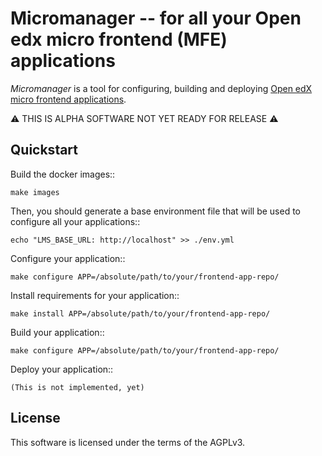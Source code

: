 Micromanager -- for all your Open edx micro frontend (MFE) applications
=======================================================================

*Micromanager* is a tool for configuring, building and deploying [Open edX micro frontend applications](https://github.com/edx/edx-developer-docs/blob/master/docs/micro-frontends-in-open-edx.rst).

⚠️ THIS IS ALPHA SOFTWARE NOT YET READY FOR RELEASE ⚠️

Quickstart
----------

Build the docker images::

    make images

Then, you should generate a base environment file that will be used to configure all your applications::

    echo "LMS_BASE_URL: http://localhost" >> ./env.yml

Configure your application::

    make configure APP=/absolute/path/to/your/frontend-app-repo/

Install requirements for your application::

    make install APP=/absolute/path/to/your/frontend-app-repo/

Build your application::

    make configure APP=/absolute/path/to/your/frontend-app-repo/
  
Deploy your application::

    (This is not implemented, yet)
  
License
-------

This software is licensed under the terms of the AGPLv3.